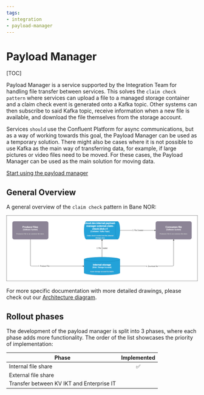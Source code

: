 ```yaml
---
tags:
- integration
- payload-manager
---
```

# Payload Manager

[TOC]

Payload Manager is a service supported by the Integration Team for handling file transfer between services. This solves the `claim check pattern` where services can upload a file to a managed storage container and a claim check event is generated onto a Kafka topic. Other systems can then subscribe to said Kafka topic, receive information when a new file is available, and download the file themselves from the storage account.

Services `should` use the Confluent Platform for async communications, but as a way of working towards this goal, the Payload Manager can be used as a temporary solution. There might also be cases where it is not possible to use Kafka as the main way of transferring data, for example, if large pictures or video files need to be moved. For these cases, the Payload Manager can be used as the main solution for moving data.

[Start using the payload manager](/Integration-platform/Payload-Manager/Getting-Started/Start-using-the-payload-manager)

## General Overview

A general overview of the `claim check` pattern in Bane NOR:

![claim-check-overview](/../../img/Payload-Manager/claim-check-pattern.drawio.png)

For more specific documentation with more detailed drawings, please check out our [Architecture diagram](/Integration-platform/Payload-Manager/Architecture).

## Rollout phases

The development of the payload manager is split into 3 phases, where each phase adds more functionality. The order of the list showcases the priority of implementation:

| Phase               | Implemented        |
| --------------------| :----------------: |
| Internal file share | :white_check_mark: |
| External file share |                    |
| Transfer between KV IKT and Enterprise IT | |
